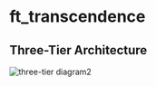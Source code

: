 # ft_transcendence
## Three-Tier Architecture
![three-tier diagram2](https://github.com/yabad-codes/ft_transcendence/assets/103969464/1f89fa5c-9052-4c00-9554-b05ad75c5c2b)

